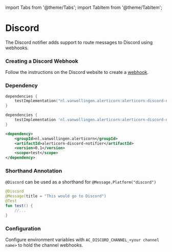 import Tabs from '@theme/Tabs';
import TabItem from '@theme/TabItem';

# Discord

The Discord notifier adds support to route messages to Discord using webhooks.

### Creating a Discord Webhook

Follow the instructions on the Discord website to create
a [webhook](https://support.discord.com/hc/en-us/articles/228383668-Intro-to-Webhooks).

### Dependency

<Tabs>
<TabItem value="Kotlin" label="build.gradle.kts">

```kotlin
dependencies {
    testImplementation("nl.vanwollingen.alerticorn:alerticorn-discord-notifier:0.1") //To use Discord
}
```

</TabItem>
<TabItem value="Groovy" label="build.gradle">

```groovy
dependencies {
    testImplementation 'nl.vanwollingen.alerticorn:alerticorn-discord-notifier:0.1'
}
```

</TabItem>
<TabItem value="Maven" label="pom.xml">

```xml
<dependency>
    <groupId>nl.vanwollingen.alerticorn</groupId>
    <artifactId>alerticorn-discord-notifier</artifactId>
    <version>0.1</version>
    <scope>test</scope>
</dependency>
```

</TabItem>
</Tabs>

### Shorthand Annotation

`@Discord` can be used as a shorthand for `@Message.Platform("discord")`

```kotlin title="Example of using @Discord"
@Discord
@Message(title = "This would go to Discord")
@Test
fun test() {
    //...
}
```

### Configuration

Configure environment variables with `AC_DISCORD_CHANNEL_<your channel name>` to hold the channel webhooks.